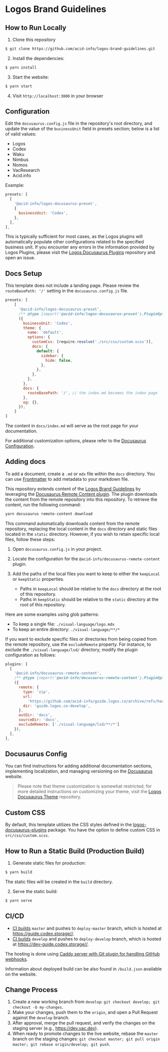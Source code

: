# Logos Brand Guidelines


## How to Run Locally

1. Clone this repository
```bash
$ git clone https://github.com/acid-info/logos-brand-guidelines.git
```

2. Install the dependencies:
```bash
$ yarn install
```

3. Start the website:
```bash
$ yarn start
```

4. Visit `http://localhost:3000` in your browser


## Configuration
Edit the `docusaurus.config.js` file in the repository's root directory, and update the value of the `businessUnit` field in presets section; below is a list of valid values:
- Logos
- Codex
- Waku
- Nimbus
- Nomos
- VacResearch
- Acid.info

Example:
```js
presets: [
  [
    '@acid-info/logos-docusaurus-preset',
    {
      businessUnit: 'Codex',
    },
  ],
],
```

This is typically sufficient for most cases, as the Logos plugins will automatically populate other configurations related to the specified business unit. If you encounter any errors in the information provided by Logos Plugins, please visit the [Logos Docusaurus Plugins](https://github.com/acid-info/logos-docusaurus-plugins) repository and open an issue.


## Docs Setup

This template does not include a landing page. Please review the `routeBasePath: '/'` setting in the `docusaurus.config.js` file.

```js
presets: [
    [
      '@acid-info/logos-docusaurus-preset',
      /** @type {import('@acid-info/logos-docusaurus-preset').PluginOptions} */
      ({
        businessUnit: 'Codex',
        theme: {
          name: 'default',
          options: {
            customCss: [require.resolve('./src/css/custom.scss')],
            docs: {
              default: {
                sidebar: {
                  hide: false,
                },
              },
            },
          },
        },
        docs: {
          routeBasePath: '/', // the index.md becomes the index page
        },
        og: {},
      }),
    ]
]
```

The content in `docs/index.md` will serve as the root page for your documentation.

For additional customization options, please refer to the [Docusaurus Configuration](https://docusaurus.io/docs/configuration).


## Adding docs

To add a document, create a `.md` or `mdx` file within the `docs` directory. You can use [Frontmatter](https://docusaurus.io/docs/markdown-features#front-matter) to add metadata to your markdown file.

This repository extends content of the [Logos Brand Guidelines](https://github.com/acid-info/guide.logos.co) by leveraging the [Docusaurus Remote Content plugin](https://github.com/acid-info/logos-docusaurus-plugins/tree/main/packages/docusaurus-remote-content). The plugin downloads the content from the remote repository into this repository. To retrieve the content, run the following command:

```bash
yarn docusaurus remote-content download
```

This command automatically downloads content from the remote repository, replacing the local content in the `docs` directory and static files located in the `static` directory. However, if you wish to retain specific local files, follow these steps:

1. Open `docusaurus.config.js` in your project.

2. Locate the configuration for the `@acid-info/docusaurus-remote-content` plugin.

3. Add the paths of the local files you want to keep to either the `keepLocal` or `keepStatic` properties.

   - Paths in `keepLocal` should be relative to the `docs` directory at the root of this repository.
   - Paths in `keepStatic` should be relative to the `static` directory at the root of this repository.

Here are some examples using glob patterns:

- To keep a single file: `./visual-language/logo.mdx`
- To keep an entire directory: `./visual-language/**/*`

If you want to exclude specific files or directories from being copied from the remote repository, use the `excludeRemote` property. For instance, to exclude the `./visual-language/lsd/` directory, modify the plugin configuration as follows:

```javascript
plugins: [
  [
    '@acid-info/docusaurus-remote-content',
    /** @type {import('@acid-info/docusaurus-remote-content').PluginOptions} */
    ({
      remote: {
        type: 'zip',
        url:
          'https://github.com/acid-info/guide.logos.co/archive/refs/heads/develop.zip',
        dir: 'guide.logos.co-develop',
      },
      outDir: 'docs',
      sourceDir: 'docs',
      excludeRemote: ['./visual-language/lsd/**/*']
    }),
  ],
],
```

## Docusaurus Config

You can find instructions for adding additional documentation sections, implementing localization, and managing versioning on the [Docusaurus](https://docusaurus.io/docs) website.

> Please note that theme customization is somewhat restricted; for more detailed instructions on customizing your theme, visit the [Logos Docusaurus Theme](https://github.com/acid-info/logos-docusaurus-plugins/tree/main/packages/logos-docusaurus-theme/) repository.


## Custom CSS

By default, this template utilizes the CSS styles defined in the [logos-docusaurus-plugins](https://github.com/acid-info/logos-docusaurus-plugins/tree/main/packages/logos-docusaurus-theme/src/client/css) package. You have the option to define custom CSS in `src/css/custom.scss`.


## How to Run a Static Build (Production Build)

1. Generate static files for production:

```bash
$ yarn build
```

The static files will be created in the `build` directory.

2. Serve the static build:

```bash
$ yarn serve
```


## CI/CD

- [CI builds](https://ci.infra.status.im/job/website/job/guide.codex.storage/) `master` and pushes to `deploy-master` branch, which is hosted at <https://guide.codex.storage//>.
- [CI builds](https://ci.infra.status.im/job/website/job/dev-guide.codex.storage/) `develop` and pushes to `deploy-develop` branch, which is hosted at <https://dev-guide.codex.storage//>.

The hosting is done using [Caddy server with Git plugin for handling GitHub webhooks](https://github.com/status-im/infra-misc/blob/master/ansible/roles/caddy-git).

Information about deployed build can be also found in `/build.json` available on the website.


## Change Process

1. Create a new working branch from `develop`: `git checkout develop; git checkout -b my-changes`.
2. Make your changes, push them to the `origin`, and open a Pull Request against the `develop` branch.
3. After approval, merge the pull request, and verify the changes on the staging server (e.g., https://dev.vac.dev).
4. When ready to promote changes to the live website, rebase the `master` branch on the staging changes: `git checkout master; git pull origin master; git rebase origin/develop; git push`.
